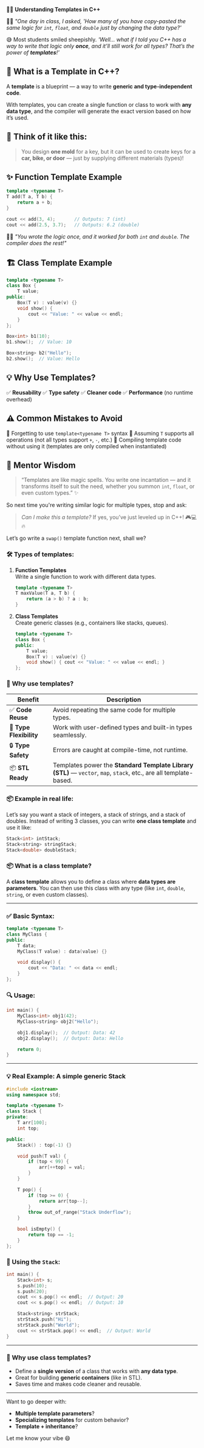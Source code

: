 👨‍🏫 **Understanding Templates in C++**


🧑‍🏫 *"One day in class, I asked, 'How many of you have copy-pasted the same logic for `int`, `float`, and `double` just by changing the data type?'*

😅 Most students smiled sheepishly.
*'Well… what if I told you C++ has a way to write that logic only **once**, and it’ll still work for all types? That’s the power of **templates**!'*


## 🧰 What is a Template in C++?

A **template** is a blueprint — a way to write **generic and type-independent code**.

With templates, you can create a single function or class to work with **any data type**, and the compiler will generate the exact version based on how it’s used.


## 🧠 Think of it like this:

> You design **one mold** for a key,
> but it can be used to create keys for a **car, bike, or door** —
> just by supplying different materials (types)!


## ✨ Function Template Example

```cpp
template <typename T>
T add(T a, T b) {
    return a + b;
}
```

```cpp
cout << add(3, 4);       // Outputs: 7 (int)
cout << add(2.5, 3.7);   // Outputs: 6.2 (double)
```

👨‍🏫 *"You wrote the logic once, and it worked for both `int` and `double`. The compiler does the rest!"*


## 🏗️ Class Template Example

```cpp
template <typename T>
class Box {
    T value;
public:
    Box(T v) : value(v) {}
    void show() {
        cout << "Value: " << value << endl;
    }
};
```

```cpp
Box<int> b1(10);
b1.show();  // Value: 10

Box<string> b2("Hello");
b2.show();  // Value: Hello
```

## 💡 Why Use Templates?

✅ **Reusability**
✅ **Type safety**
✅ **Cleaner code**
✅ **Performance** (no runtime overhead)


## ⚠️ Common Mistakes to Avoid

🚫 Forgetting to use `template<typename T>` syntax
🚫 Assuming `T` supports all operations (not all types support `+`, `-`, etc.)
🚫 Compiling template code without using it (templates are only compiled when instantiated)

## 🧭 Mentor Wisdom

> “Templates are like magic spells. You write one incantation — and it transforms itself to suit the need, whether you summon `int`, `float`, or even custom types.” ✨

So next time you're writing similar logic for multiple types, stop and ask:

> *Can I make this a template?*
> If yes, you’ve just leveled up in C++! 🎮💻🔥

Let’s go write a `swap()` template function next, shall we?


### 🛠️ **Types of templates:**

1. **Function Templates**  
   Write a single function to work with different data types.

   ```cpp
   template <typename T>
   T maxValue(T a, T b) {
       return (a > b) ? a : b;
   }
   ```

2. **Class Templates**  
   Create generic classes (e.g., containers like stacks, queues).

   ```cpp
   template <typename T>
   class Box {
   public:
       T value;
       Box(T v) : value(v) {}
       void show() { cout << "Value: " << value << endl; }
   };
   ```

### 🎯 **Why use templates?**

| Benefit | Description |
|--------|-------------|
| ✅ **Code Reuse** | Avoid repeating the same code for multiple types. |
| 🚀 **Type Flexibility** | Work with user-defined types and built-in types seamlessly. |
| 🔒 **Type Safety** | Errors are caught at compile-time, not runtime. |
| 📦 **STL Ready** | Templates power the **Standard Template Library (STL)** — `vector`, `map`, `stack`, etc., are all template-based. |

### 📦 Example in real life:

Let’s say you want a stack of integers, a stack of strings, and a stack of doubles. Instead of writing 3 classes, you can write **one class template** and use it like:

```cpp
Stack<int> intStack;
Stack<string> stringStack;
Stack<double> doubleStack;
```


### 📦 **What is a class template?**

A **class template** allows you to define a class where **data types are parameters**. You can then use this class with any type (like `int`, `double`, `string`, or even custom classes).

---

### ✅ Basic Syntax:

```cpp
template <typename T>
class MyClass {
public:
    T data;
    MyClass(T value) : data(value) {}

    void display() {
        cout << "Data: " << data << endl;
    }
};
```

### 🔍 Usage:

```cpp
int main() {
    MyClass<int> obj1(42);
    MyClass<string> obj2("Hello");

    obj1.display();  // Output: Data: 42
    obj2.display();  // Output: Data: Hello

    return 0;
}
```

---

### 💡 Real Example: A simple generic Stack

```cpp
#include <iostream>
using namespace std;

template <typename T>
class Stack {
private:
    T arr[100];
    int top;

public:
    Stack() : top(-1) {}

    void push(T val) {
        if (top < 99) {
            arr[++top] = val;
        }
    }

    T pop() {
        if (top >= 0) {
            return arr[top--];
        }
        throw out_of_range("Stack Underflow");
    }

    bool isEmpty() {
        return top == -1;
    }
};
```

### 🔧 Using the `Stack`:

```cpp
int main() {
    Stack<int> s;
    s.push(10);
    s.push(20);
    cout << s.pop() << endl;  // Output: 20
    cout << s.pop() << endl;  // Output: 10

    Stack<string> strStack;
    strStack.push("Hi");
    strStack.push("World");
    cout << strStack.pop() << endl;  // Output: World
}
```

---

### 🧠 Why use class templates?
- Define a **single version** of a class that works with **any data type**.
- Great for building **generic containers** (like in STL).
- Saves time and makes code cleaner and reusable.

---

Want to go deeper with:
- **Multiple template parameters**?
- **Specializing templates** for custom behavior?
- **Template + inheritance**?

Let me know your vibe 😄